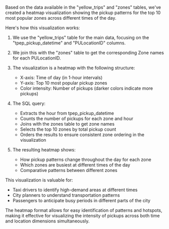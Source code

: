 Based on the data available in the "yellow_trips" and "zones" tables, we've created a heatmap visualization showing the pickup patterns for the top 10 most popular zones across different times of the day.

Here's how this visualization works:

1. We use the "yellow_trips" table for the main data, focusing on the "tpep_pickup_datetime" and "PULocationID" columns.

2. We join this with the "zones" table to get the corresponding Zone names for each PULocationID.

3. The visualization is a heatmap with the following structure:
   - X-axis: Time of day (in 1-hour intervals)
   - Y-axis: Top 10 most popular pickup zones
   - Color intensity: Number of pickups (darker colors indicate more pickups)

4. The SQL query:
   - Extracts the hour from tpep_pickup_datetime
   - Counts the number of pickups for each zone and hour
   - Joins with the zones table to get zone names
   - Selects the top 10 zones by total pickup count
   - Orders the results to ensure consistent zone ordering in the visualization

5. The resulting heatmap shows:
   - How pickup patterns change throughout the day for each zone
   - Which zones are busiest at different times of the day
   - Comparative patterns between different zones

This visualization is valuable for:
   - Taxi drivers to identify high-demand areas at different times
   - City planners to understand transportation patterns
   - Passengers to anticipate busy periods in different parts of the city

The heatmap format allows for easy identification of patterns and hotspots, making it effective for visualizing the intensity of pickups across both time and location dimensions simultaneously.
